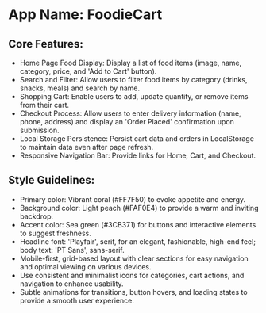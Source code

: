 # **App Name**: FoodieCart

## Core Features:

- Home Page Food Display: Display a list of food items (image, name, category, price, and 'Add to Cart' button).
- Search and Filter: Allow users to filter food items by category (drinks, snacks, meals) and search by name.
- Shopping Cart: Enable users to add, update quantity, or remove items from their cart.
- Checkout Process: Allow users to enter delivery information (name, phone, address) and display an 'Order Placed' confirmation upon submission.
- Local Storage Persistence: Persist cart data and orders in LocalStorage to maintain data even after page refresh.
- Responsive Navigation Bar: Provide links for Home, Cart, and Checkout.

## Style Guidelines:

- Primary color: Vibrant coral (#FF7F50) to evoke appetite and energy.
- Background color: Light peach (#FAF0E4) to provide a warm and inviting backdrop.
- Accent color: Sea green (#3CB371) for buttons and interactive elements to suggest freshness.
- Headline font: 'Playfair', serif, for an elegant, fashionable, high-end feel; body text: 'PT Sans', sans-serif.
- Mobile-first, grid-based layout with clear sections for easy navigation and optimal viewing on various devices.
- Use consistent and minimalist icons for categories, cart actions, and navigation to enhance usability.
- Subtle animations for transitions, button hovers, and loading states to provide a smooth user experience.